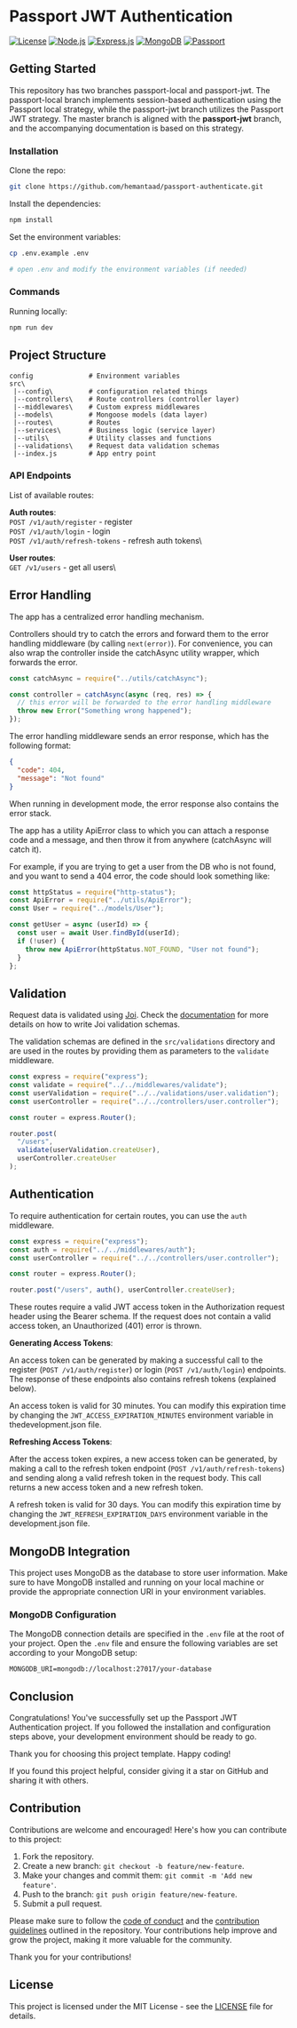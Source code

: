 # Passport JWT Authentication

[![License](https://img.shields.io/badge/license-MIT-blue.svg)](LICENSE) [![Node.js](https://img.shields.io/badge/node-v14.17.6-green.svg)](https://nodejs.org/) [![Express.js](https://img.shields.io/badge/express-v4.17.1-blue.svg)](https://expressjs.com/) [![MongoDB](https://img.shields.io/badge/mongodb-v4.4.0-green.svg)](https://www.mongodb.com/) [![Passport](https://img.shields.io/badge/passport-v0.4.1-blue.svg)](http://www.passportjs.org/)

## Getting Started

This repository has two branches passport-local and passport-jwt. The passport-local branch implements session-based authentication using the Passport local strategy, while the passport-jwt branch utilizes the Passport JWT strategy.
The master branch is aligned with the **passport-jwt** branch, and the accompanying documentation is based on this strategy.

### Installation

Clone the repo:

```bash
git clone https://github.com/hemantaad/passport-authenticate.git
```

Install the dependencies:

```bash
npm install
```

Set the environment variables:

```bash
cp .env.example .env

# open .env and modify the environment variables (if needed)
```

### Commands

Running locally:

```bash
npm run dev
```

## Project Structure

```
config              # Environment variables
src\
 |--config\         # configuration related things
 |--controllers\    # Route controllers (controller layer)
 |--middlewares\    # Custom express middlewares
 |--models\         # Mongoose models (data layer)
 |--routes\         # Routes
 |--services\       # Business logic (service layer)
 |--utils\          # Utility classes and functions
 |--validations\    # Request data validation schemas
 |--index.js        # App entry point
```

### API Endpoints

List of available routes:

**Auth routes**:\
`POST /v1/auth/register` - register\
`POST /v1/auth/login` - login\
`POST /v1/auth/refresh-tokens` - refresh auth tokens\

**User routes**:\
`GET /v1/users` - get all users\

## Error Handling

The app has a centralized error handling mechanism.

Controllers should try to catch the errors and forward them to the error handling middleware (by calling `next(error)`). For convenience, you can also wrap the controller inside the catchAsync utility wrapper, which forwards the error.

```javascript
const catchAsync = require("../utils/catchAsync");

const controller = catchAsync(async (req, res) => {
  // this error will be forwarded to the error handling middleware
  throw new Error("Something wrong happened");
});
```

The error handling middleware sends an error response, which has the following format:

```json
{
  "code": 404,
  "message": "Not found"
}
```

When running in development mode, the error response also contains the error stack.

The app has a utility ApiError class to which you can attach a response code and a message, and then throw it from anywhere (catchAsync will catch it).

For example, if you are trying to get a user from the DB who is not found, and you want to send a 404 error, the code should look something like:

```javascript
const httpStatus = require("http-status");
const ApiError = require("../utils/ApiError");
const User = require("../models/User");

const getUser = async (userId) => {
  const user = await User.findById(userId);
  if (!user) {
    throw new ApiError(httpStatus.NOT_FOUND, "User not found");
  }
};
```

## Validation

Request data is validated using [Joi](https://hapi.dev/family/joi/). Check the [documentation](https://hapi.dev/family/joi/api/) for more details on how to write Joi validation schemas.

The validation schemas are defined in the `src/validations` directory and are used in the routes by providing them as parameters to the `validate` middleware.

```javascript
const express = require("express");
const validate = require("../../middlewares/validate");
const userValidation = require("../../validations/user.validation");
const userController = require("../../controllers/user.controller");

const router = express.Router();

router.post(
  "/users",
  validate(userValidation.createUser),
  userController.createUser
);
```

## Authentication

To require authentication for certain routes, you can use the `auth` middleware.

```javascript
const express = require("express");
const auth = require("../../middlewares/auth");
const userController = require("../../controllers/user.controller");

const router = express.Router();

router.post("/users", auth(), userController.createUser);
```

These routes require a valid JWT access token in the Authorization request header using the Bearer schema. If the request does not contain a valid access token, an Unauthorized (401) error is thrown.

**Generating Access Tokens**:

An access token can be generated by making a successful call to the register (`POST /v1/auth/register`) or login (`POST /v1/auth/login`) endpoints. The response of these endpoints also contains refresh tokens (explained below).

An access token is valid for 30 minutes. You can modify this expiration time by changing the `JWT_ACCESS_EXPIRATION_MINUTES` environment variable in thedevelopment.json file.

**Refreshing Access Tokens**:

After the access token expires, a new access token can be generated, by making a call to the refresh token endpoint (`POST /v1/auth/refresh-tokens`) and sending along a valid refresh token in the request body. This call returns a new access token and a new refresh token.

A refresh token is valid for 30 days. You can modify this expiration time by changing the `JWT_REFRESH_EXPIRATION_DAYS` environment variable in the development.json file.

## MongoDB Integration

This project uses MongoDB as the database to store user information. Make sure to have MongoDB installed and running on your local machine or provide the appropriate connection URI in your environment variables.

### MongoDB Configuration

The MongoDB connection details are specified in the `.env` file at the root of your project. Open the `.env` file and ensure the following variables are set according to your MongoDB setup:

```env
MONGODB_URI=mongodb://localhost:27017/your-database
```

## Conclusion

Congratulations! You've successfully set up the Passport JWT Authentication project. If you followed the installation and configuration steps above, your development environment should be ready to go.

Thank you for choosing this project template. Happy coding!

If you found this project helpful, consider giving it a star on GitHub and sharing it with others.

## Contribution

Contributions are welcome and encouraged! Here's how you can contribute to this project:

1. Fork the repository.
2. Create a new branch: `git checkout -b feature/new-feature`.
3. Make your changes and commit them: `git commit -m 'Add new feature'`.
4. Push to the branch: `git push origin feature/new-feature`.
5. Submit a pull request.

Please make sure to follow the [code of conduct](CODE_OF_CONDUCT.md) and the [contribution guidelines](CONTRIBUTING.md) outlined in the repository. Your contributions help improve and grow the project, making it more valuable for the community.

Thank you for your contributions!

## License

This project is licensed under the MIT License - see the [LICENSE](LICENSE) file for details.
